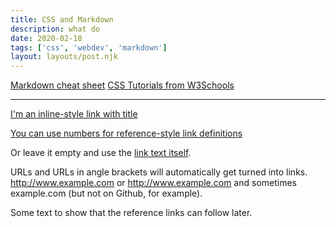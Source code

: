 ```yaml
---
title: CSS and Markdown
description: what do
date: 2020-02-18
tags: ['css', 'webdev', 'markdown']
layout: layouts/post.njk
---
```



[Markdown cheat sheet](https://github.com/adam-p/markdown-here/wiki/Markdown-Cheatsheet "Super useful")
[CSS Tutorials from W3Schools](https://www.w3schools.com/css/css3_borders.asp)

------------------------------------------------------
[I'm an inline-style link with title](https://www.google.com "Google's Homepage")

[You can use numbers for reference-style link definitions][1]

Or leave it empty and use the [link text itself].

URLs and URLs in angle brackets will automatically get turned into links. 
http://www.example.com or <http://www.example.com> and sometimes 
example.com (but not on Github, for example).

Some text to show that the reference links can follow later.

[arbitrary case-insensitive reference text]: https://www.mozilla.org
[1]: http://slashdot.org
[link text itself]: http://www.reddit.com




